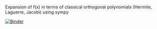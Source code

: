 Expansion of f(x) in terms of classical orthogonal polynomials (Hermite, Laguerre, Jacobi) using sympy

[![Binder](https://mybinder.org/badge_logo.svg)](https://mybinder.org/v2/gh/gapalacic/Classical_Orthogonal_Polynomials/master?labpath=orthogonal_polynomials.ipynb)
